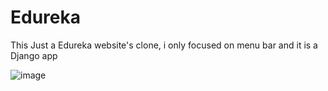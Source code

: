 # Edureka
This Just a Edureka website's clone, i only focused on menu bar and it is a Django app

![image](https://user-images.githubusercontent.com/46815338/112276431-bdb2bf00-8ca6-11eb-9fe4-5505aa80acfa.png)
